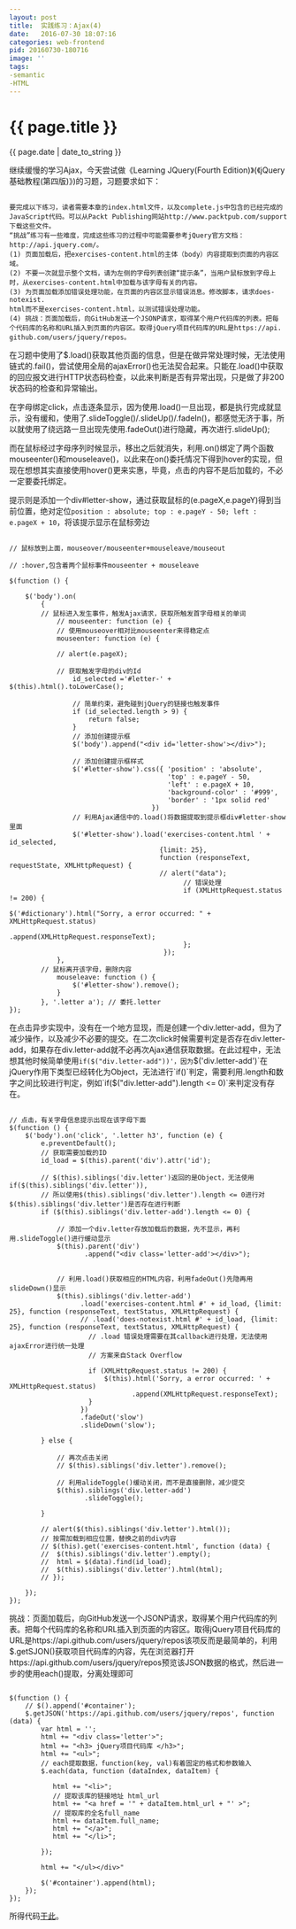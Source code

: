 ```yaml
---
layout: post
title:  实践练习：Ajax(4)
date:   2016-07-30 18:07:16
categories: web-frontend
pid: 20160730-180716
image: ''
tags: 
-semantic
-HTML 
---
```


{{ page.title }}
================
<p class="meta">{{ page.date | date_to_string }}</p>

继续缓慢的学习Ajax，今天尝试做《Learning JQuery(Fourth Edition)》(《jQuery基础教程(第四版)》)的习题，习题要求如下：
```

要完成以下练习，读者需要本章的index.html文件，以及complete.js中包含的已经完成的
JavaScript代码。可以从Packt Publishing网站http://www.packtpub.com/support下载这些文件。
“挑战”练习有一些难度，完成这些练习的过程中可能需要参考jQuery官方文档：
http://api.jquery.com/。
(1) 页面加载后，把exercises-content.html的主体（body）内容提取到页面的内容区域。
(2) 不要一次就显示整个文档，请为左侧的字母列表创建“提示条”，当用户鼠标放到字母上
时，从exercises-content.html中加载与该字母有关的内容。
(3) 为页面加载添加错误处理功能，在页面的内容区显示错误消息。修改脚本，请求does-notexist.
html而不是exercises-content.html，以测试错误处理功能。
(4) 挑战：页面加载后，向GitHub发送一个JSONP请求，取得某个用户代码库的列表。把每
个代码库的名称和URL插入到页面的内容区。取得jQuery项目代码库的URL是https://api.
github.com/users/jquery/repos。

```

在习题中使用了$.load()获取其他页面的信息，但是在做异常处理时候，无法使用链式的.fail()，尝试使用全局的ajaxError()也无法契合起来。只能在.load()中获取的回应报文进行HTTP状态码检查，以此来判断是否有异常出现，只是做了非200状态码的检查和异常输出。

在字母绑定click，点击逐条显示，因为使用.load()一旦出现，都是执行完成就显示，没有缓和，使用了.slideToggle()/.slideUp()/.fadeIn()，都感觉无济于事，所以就使用了绕远路一旦出现先使用.fadeOut()进行隐藏，再次进行.slideUp();

而在鼠标经过字母序列时候显示，移出之后就消失，利用.on()绑定了两个函数mouseenter()和mouseleave()，以此来在on()委托情况下得到hover的实现，但现在想想其实直接使用hover()更来实惠，毕竟，点击的内容不是后加载的，不必一定要委托绑定。

提示则是添加一个div#letter-show，通过获取鼠标的(e.pageX,e.pageY)得到当前位置，绝对定位`position : absolute; top : e.pageY - 50; left : e.pageX + 10`，将该提示显示在鼠标旁边

```

// 鼠标放到上面，mouseover/mouseenter+mouseleave/mouseout

// :hover,包含着两个鼠标事件mouseenter + mouseleave

$(function () {

	$('body').on(
		{
		// 鼠标进入发生事件，触发Ajax请求，获取所触发首字母相关的单词
			// mouseenter: function (e) {
			// 使用mouseover相对比mouseenter来得稳定点
			mouseenter: function (e) {

			// alert(e.pageX);

			// 获取触发字母的div的Id
				id_selected ='#letter-' + $(this).html().toLowerCase();

				// 简单约束，避免碰到jQuery的链接也触发事件
				if (id_selected.length > 9) {
					return false;
				}
				// 添加创建提示框
				$('body').append("<div id='letter-show'></div>");
				
				// 添加创建提示框样式
				$('#letter-show').css({	'position' : 'absolute',
										'top' : e.pageY - 50, 
										'left' : e.pageX + 10,
										'background-color' : '#999',
										'border' : '1px solid red'
									})
				// 利用Ajax通信中的.load()将数据提取到提示框div#letter-show里面
				$('#letter-show').load('exercises-content.html ' + id_selected, 
									  {limit: 25}, 
									  function (responseText, requestState, XMLHttpRequest) {
									  // alert("data");
									  		// 错误处理
											if (XMLHttpRequest.status != 200) {
												$('#dictionary').html("Sorry, a error occurred: " + XMLHttpRequest.status)
																.append(XMLHttpRequest.responseText);
											};
									   });
			},
		// 鼠标离开该字母，删除内容
			mouseleave: function () {
				$('#letter-show').remove();
			}
		}, '.letter a'); // 委托.letter
});

```

在点击异步实现中，没有在一个地方显现，而是创建一个div.letter-add，但为了减少操作，以及减少不必要的提交。在二次click时候需要判定是否存在div.letter-add，如果存在div.letter-add就不必再次Ajax通信获取数据。在此过程中，无法想其他时候简单使用`if($("div.letter-add"))'，因为`$('div.letter-add')`在jQuery作用下类型已经转化为Object，无法进行`if()`判定，需要利用.length和数字之间比较进行判定，例如`if($("div.letter-add").length <= 0)`来判定没有存在。

```

// 点击，有关字母信息提示出现在该字母下面
$(function () {
	$('body').on('click', '.letter h3', function (e) {
		e.preventDefault();
		// 获取需要加载的ID
		id_load = $(this).parent('div').attr('id');

		// $(this).siblings('div.letter')返回的是Object，无法使用if($(this).siblings('div.letter')),
		// 所以使用$(this).siblings('div.letter').length <= 0进行对$(this).siblings('div.letter')是否存在进行判断
		if ($(this).siblings('div.letter-add').length <= 0) {
			
			// 添加一个div.letter存放加载后的数据，先不显示，再利用.slideToggle()进行缓动显示
			$(this).parent('div')
				   .append("<div class='letter-add'></div>");
			

			// 利用.load()获取相应的HTML内容，利用fadeOut()先隐再用slideDown()显示
			$(this).siblings('div.letter-add')
				  .load('exercises-content.html #' + id_load, {limit: 25}, function (responseText, textStatus, XMLHttpRequest) {
				  // .load('does-notexist.html #' + id_load, {limit: 25}, function (responseText, textStatus, XMLHttpRequest) {
				  	// .load 错误处理需要在其callback进行处理，无法使用ajaxError进行统一处理
				  	// 方案来自Stack Overflow

				  	if (XMLHttpRequest.status != 200) {
				  		$(this).html('Sorry, a error occurred: ' + XMLHttpRequest.status)
				  		   	   .append(XMLHttpRequest.responseText);
				  	}
				  })	  
				  .fadeOut('slow')
				  .slideDown('slow');

		} else {

			// 再次点击关闭
			// $(this).siblings('div.letter').remove();

			// 利用alideToggle()缓动关闭，而不是直接删除，减少提交
			$(this).siblings('div.letter-add')
				   .slideToggle();
			
		}
		
		// alert($(this).siblings('div.letter').html());
		// 按需加载到相应位置，替换之前的div内容
		// $(this).get('exercises-content.html', function (data) {
		// 	$(this).siblings('div.letter').empty();
		// 	html = $(data).find(id_load);
		// 	$(this).siblings('div.letter').html(html);
		// });
		
	});
});

```

挑战：页面加载后，向GitHub发送一个JSONP请求，取得某个用户代码库的列表。把每个代码库的名称和URL插入到页面的内容区。取得jQuery项目代码库的URL是https://api.github.com/users/jquery/repos该项反而是最简单的，利用$.getSJON()获取项目代码库的内容，先在浏览器打开https://api.github.com/users/jquery/repos预览该JSON数据的格式，然后进一步的使用each()提取，分离处理即可

```

$(function () {
	// $().append('#container');
	$.getJSON('https://api.github.com/users/jquery/repos', function (data) {
		var html = '';
		html += "<div class='letter'>";
		html += "<h3> jQuery项目代码库 </h3>";
		html += "<ul>";
		// each提取数据，function(key, val)有着固定的格式和参数输入
		$.each(data, function (dataIndex, dataItem) {
		   
		   html += "<li>";
		   // 提取该库的链接地址 html_url
		   html += "<a href = '" + dataItem.html_url + "' >";
		   // 提取库的全名full_name
		   html += dataItem.full_name;
		   html += "</a>";
		   html += "</li>";

		});

		html += "</ul></div>"

		$('#container').append(html);
	});
});

```

所得代码[于此](https://github.com/Litfeature/litfeature.github.io/blob/master/demo/Ajax/ex-book/practice/js/js-practice.js)。






























